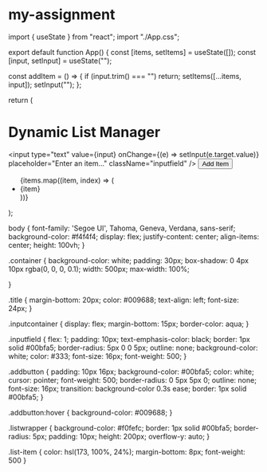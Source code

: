 # my-assignment
import { useState } from "react";
import "./App.css"; 

export default function App() {
  const [items, setItems] = useState([]);
  const [input, setInput] = useState("");

  const addItem = () => {
    if (input.trim() === "") return;
    setItems([...items, input]);
    setInput("");
  };

  return (
    <div className="container">
      <h1 className="title">Dynamic List Manager</h1>
      <div className="inputcontainer">
        <input
          type="text"
          value={input}
          onChange={(e) => setInput(e.target.value)}
          placeholder="Enter an item..."
          className="inputfield"
        />
        <button onClick={addItem} className="addbutton">
          Add Item
        </button>
      </div>
      <div className="listwrapper">
        <ul>
          {items.map((item, index) => (
            <li key={index} className="list-item">
              {item}
            </li>
          ))}
        </ul>
      </div>
    </div>
  );


  body {
  font-family: 'Segoe UI', Tahoma, Geneva, Verdana, sans-serif;
  background-color: #f4f4f4;
  display: flex;
  justify-content: center;
  align-items: center;
  height: 100vh;
}

.container {
  background-color: white;
  padding: 30px;
  box-shadow: 0 4px 10px rgba(0, 0, 0, 0.1);
  width: 500px;
  max-width: 100%;

}

.title {
  margin-bottom: 20px;
  color: #009688;
  text-align: left;
  font-size: 24px;
}

.inputcontainer {
  display: flex;
  margin-bottom: 15px;
  border-color: aqua;
}

.inputfield {
  flex: 1;
  padding: 10px;
  text-emphasis-color: black;
  border: 1px solid #00bfa5;
  border-radius: 5px 0 0 5px;
  outline: none;
  background-color: white;
  color: #333;
  font-size: 16px;
  font-weight: 500;
}

.addbutton {
  padding: 10px 16px;
  background-color: #00bfa5;
  color: white;
  cursor: pointer;
  font-weight: 500;
  border-radius: 0 5px 5px 0;
  outline: none;
  font-size: 16px;
  transition: background-color 0.3s ease;
  border: 1px solid #00bfa5;
  }

.addbutton:hover {
  background-color: #009688;
}


.listwrapper {
  background-color: #f0fefc;
  border: 1px solid #00bfa5;
  border-radius: 5px;
  padding: 10px;
  height: 200px;
  overflow-y: auto;
}

.list-item {
  color: hsl(173, 100%, 24%);
  margin-bottom: 8px;
  font-weight: 500
}
